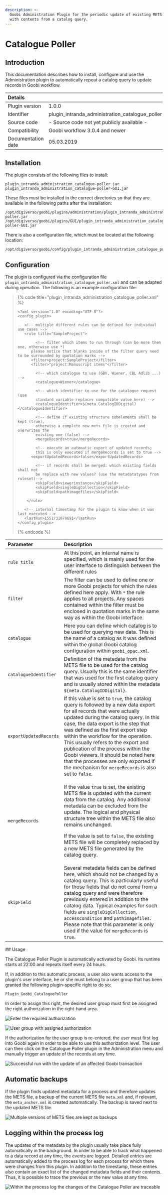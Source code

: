 ```yaml
---
description: >-
  Goobi Administration Plugin for the periodic update of existing METS files
  with contents from a catalog query.
---
```


# Catalogue Poller

## Introduction

This documentation describes how to install, configure and use the Administration plugin to automatically repeat a catalog query to update records in Goobi workflow.

| Details | ​ |
| :--- | :--- |
| Plugin version | 1.0.0 |
| Identifier | plugin\_intranda\_administration\_catalogue\_poller |
| Source code | - Source code not yet publicly available - |
| Compatibility | Goobi workflow 3.0.4 and newer |
| Documentation date | 05.03.2019 |

## Installation <a id="installation"></a>

The plugin consists of the following files to install:

```text
plugin_intranda_administration_catalogue-poller.jar
plugin_intranda_administration_catalogue-poller-GUI.jar
```

These files must be installed in the correct directories so that they are available in the following paths after the installation:

```text
/opt/digiverso/goobi/plugins/administration/plugin_intranda_administration_catalogue-poller.jar
/opt/digiverso/goobi/plugins/GUI/plugin_intranda_administration_catalogue-poller-GUI.jar
```

There is also a configuration file, which must be located at the following location:

```text
/opt/digiverso/goobi/config/plugin_intranda_administration_catalogue_poller.xml
```

## Configuration <a id="konfiguration"></a>

The plugin is configured via the configuration file `plugin_intranda_administration_catalogue_poller.xml` and can be adapted during operation. The following is an example configuration file:

> {% code title="plugin\_intranda\_administration\_catalogue\_poller.xml" %}
> ```markup
> <?xml version="1.0" encoding="UTF-8"?>
> <config_plugin>
>    
>    <!-- multiple different rules can be defined for individual use cases -->
>    <rule title="SampleProject">
>         
>         <!-- filter which items to run through (can be more then one, otherwise use *)
> 		please notice that blanks inside of the filter query need to be surrounded by quotation marks -->
> 		<filter>project:SampleProject</filter>
> 		<filter>"project:Manuscript items"</filter>
>         
>         <!-- which catalogue to use (GBV, Wiener, CBL Adlib ...) -->
>         <catalogue>Wiener</catalogue>
>         
>         <!-- which identifier to use for the catalogue request (use 
>         standard variable replacer compatible value here) -->
>         <catalogueIdentifier>$(meta.CatalogIDDigital)</catalogueIdentifier>
>         
>         <!-- define if existing structure subelements shall be kept (true), 
>         otherwise a complete new mets file is created and overwrites the 
>         existing one (false) -->
>         <mergeRecords>true</mergeRecords>
>         
>         <!-- execute an automatic export of updated records; 
>         this is only executed if mergeRecords is set to true -->
> 		<exportUpdatedRecords>false</exportUpdatedRecords>
>         
>         <!-- if records shall be merged: which existing fields shall not 
>         be replace with new values? (use the metadatatypes from ruleset)-->
>         <skipField>viewerinstance</skipField>
>         <skipField>singleDigCollection</skipField>    
>         <skipField>pathimagefiles</skipField> 
>         
>     </rule>
>    
>    <!-- internal timestamp for the plugin to know when it was last executed -->
>    <lastRun>1551731078691</lastRun>
> </config_plugin>
> ```
> {% endcode %}

<table>
  <thead>
    <tr>
      <th style="text-align:left">Parameter</th>
      <th style="text-align:left">Description</th>
    </tr>
  </thead>
  <tbody>
    <tr>
      <td style="text-align:left"><code>rule title</code>
      </td>
      <td style="text-align:left">At this point, an internal name is specified, which is mainly used for
        the user interface to distinguish between the different rules</td>
    </tr>
    <tr>
      <td style="text-align:left"><code>filter</code>
      </td>
      <td style="text-align:left">The filter can be used to define one or more Goobi projects for which
        the rules defined here apply. With <code>*</code> the rule applies to all
        projects. Any spaces contained within the filter must be enclosed in quotation
        marks in the same way as within the Goobi interface.</td>
    </tr>
    <tr>
      <td style="text-align:left"><code>catalogue</code>
      </td>
      <td style="text-align:left">Here you can define which catalog is to be used for querying new data.
        This is the name of a catalog as it was defined within the global Goobi
        catalog configuration within <code>goobi_opac.xml</code>.</td>
    </tr>
    <tr>
      <td style="text-align:left"><code>catalogueIdentifier</code>
      </td>
      <td style="text-align:left">Definition of the metadata from the METS file to be used for the catalog
        query. Usually this is the same identifier that was used for the first
        catalog query and is usually stored within the metadata <code>${meta.CatalogIDDigital}</code>.</td>
    </tr>
    <tr>
      <td style="text-align:left"><code>exportUpdatedRecords</code>
      </td>
      <td style="text-align:left">If this value is set to <code>true</code>, the catalog query is followed
        by a new data export for all records that were actually updated during
        the catalog query. In this case, the data export is the step that was defined
        as the first export step within the workflow for the operation. This usually
        refers to the export and publication of the process within the Goobi viewers.
        It should be noted here that the processes are only exported if the mechanism
        for <code>mergeRecords</code> is also set to <code>false</code>.</td>
    </tr>
    <tr>
      <td style="text-align:left"><code>mergeRecords</code>
      </td>
      <td style="text-align:left">
        <p>If the value <code>true</code> is set, the existing METS file is updated
          with the current data from the catalog. Any additional metadata can be
          excluded from the update. The logical and physical structure tree within
          the METS file also remains unchanged.</p>
        <p>If the value is set to <code>false</code>, the existing METS file will
          be completely replaced by a new METS file generated by the catalog query.</p>
      </td>
    </tr>
    <tr>
      <td style="text-align:left"><code>skipField</code>
      </td>
      <td style="text-align:left">Several metadata fields can be defined here, which should not be changed
        by a catalog query. This is particularly useful for those fields that do
        not come from a catalog query and were therefore previously entered in
        addition to the catalog data. Typical examples for such fields are <code>singleDigCollection</code>, <code>accesscondition</code> and <code>pathimagefiles</code>.
        Please note that this parameter is only used if the value for <code>mergeRecords</code> is <code>true</code>.</td>
    </tr>
  </tbody>
</table>## Usage

The Catalogue Poller Plugin is automatically activated by Goobi. Its runtime starts at 22:00 and repeats itself every 24 hours.

If, in addition to this automatic process, a user also wants access to the plugin's user interface, he or she must belong to a user group that has been granted the following plugin-specific right to do so:

```text
Plugin_Goobi_CataloguePoller 
```

In order to assign this right, the desired user group must first be assigned the right authorization in the right-hand area.

![Enter the required authorization](https://blobscdn.gitbook.com/v0/b/gitbook-28427.appspot.com/o/assets%2F-LZ4vYcdbp6Dw7s7NKy0%2F-L_9Z1sxO7Fgg4z8TBZQ%2F-L_9c4R09Q6HdfAS3ft-%2Fcatalogue_poller_01.png?alt=media&token=2fbca660-dca4-4f3a-b21e-6eb62adced0f)

![User group with assigned authorization](https://blobscdn.gitbook.com/v0/b/gitbook-28427.appspot.com/o/assets%2F-LZ4vYcdbp6Dw7s7NKy0%2F-L_9Z1sxO7Fgg4z8TBZQ%2F-L_9c4QxF68xOhKMbEco%2Fcatalogue_poller_02.png?alt=media&token=9faa07d0-c71c-43de-b0f1-0247cf0597b7)

If the authorization for the user group is re-entered, the user must first log into Goobi again in order to be able to use this authorization level. The user can then click on the Catalogue Poller plugin in the Administration menu and manually trigger an update of the records at any time.

![Successful run with the update of an affected Goobi transaction](https://blobscdn.gitbook.com/v0/b/gitbook-28427.appspot.com/o/assets%2F-LZ4vYcdbp6Dw7s7NKy0%2F-L_9Z1sxO7Fgg4z8TBZQ%2F-L_9c4R2keipjfUCICJD%2Fcatalogue_poller_03.png?alt=media&token=a81a9a15-e11d-41e1-ab53-027a09a35796)

## Automatic backups

If the plugin finds updated metadata for a process and therefore updates the METS file, a backup of the current METS file `meta.xml` and, if relevant, the `meta_anchor.xml` is created automatically. The backup is saved next to the updated METS file.

![Multiple versions of METS files are kept as backups](https://blobscdn.gitbook.com/v0/b/gitbook-28427.appspot.com/o/assets%2F-LZ4vYcdbp6Dw7s7NKy0%2F-L_EqtM7dAC-gMDktGKg%2F-L_EsSABauq2kgEpsg5W%2Fcatalogue_poller_04.png?alt=media&token=0fd37d89-3c21-4866-bc5a-e9c1cd3f45e7)

## Logging within the process log

The updates of the metadata by the plugin usually take place fully automatically in the background. In order to be able to track what happened to a data record at any time, the events are logged. Detailed entries are automatically added to the process log for each process for which there were changes from this plugin. In addition to the timestamp, these entries also contain an exact list of the changed metadata fields and their contents. Thus, it is possible to trace the previous or the new value at any time.

![Within the process log the changes of the Catalogue Poller are traceable](https://blobscdn.gitbook.com/v0/b/gitbook-28427.appspot.com/o/assets%2F-LZ4vYcdbp6Dw7s7NKy0%2F-L_EqtM7dAC-gMDktGKg%2F-L_EsUQIB9e-ktMRQ3Nf%2Fcatalogue_poller_05.png?alt=media&token=ebefc340-2367-40d1-8c5d-63cc7d2716fa)

